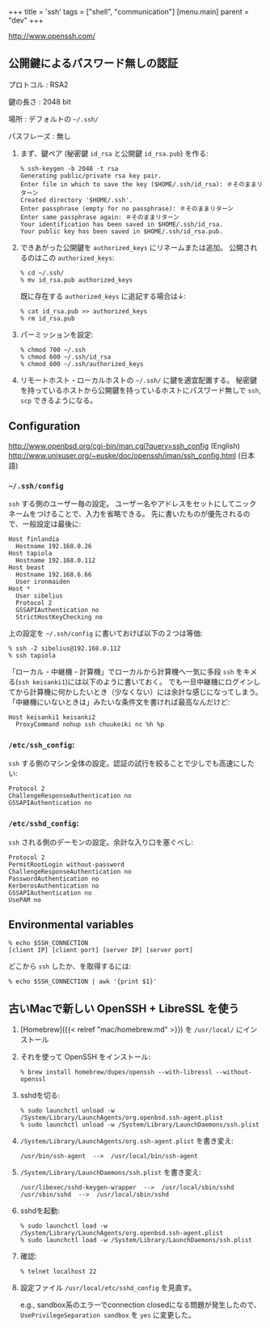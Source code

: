 +++
title = 'ssh'
tags = ["shell", "communication"]
[menu.main]
  parent = "dev"
+++

<http://www.openssh.com/>

## 公開鍵によるパスワード無しの認証

プロトコル
:   RSA2

鍵の長さ
:   2048 bit

場所
:   デフォルトの `~/.ssh/`

パスフレーズ
:   無し

1.  まず、鍵ペア (秘密鍵 `id_rsa` と公開鍵 `id_rsa.pub`) を作る:

        % ssh-keygen -b 2048 -t rsa
        Generating public/private rsa key pair.
        Enter file in which to save the key ($HOME/.ssh/id_rsa): ＃そのままリターン
        Created directory '$HOME/.ssh'.
        Enter passphrase (empty for no passphrase): ＃そのままリターン
        Enter same passphrase again: ＃そのままリターン
        Your identification has been saved in $HOME/.ssh/id_rsa.
        Your public key has been saved in $HOME/.ssh/id_rsa.pub.

2.  できあがった公開鍵を `authorized_keys` にリネームまたは追加。
    公開されるのはこの `authorized_keys`:

        % cd ~/.ssh/
        % mv id_rsa.pub authorized_keys

    既に存在する `authorized_keys` に追記する場合は↓:

        % cat id_rsa.pub >> authorized_keys
        % rm id_rsa.pub

3.  パーミッションを設定:

        % chmod 700 ~/.ssh
        % chmod 600 ~/.ssh/id_rsa
        % chmod 600 ~/.ssh/authorized_keys

4.  リモートホスト・ローカルホストの `~/.ssh/` に鍵を適宜配置する。
    秘密鍵を持っているホストから公開鍵を持っているホストにパスワード無しで
    `ssh`, `scp` できるようになる。

## Configuration

<http://www.openbsd.org/cgi-bin/man.cgi?query=ssh_config> (English)
<http://www.unixuser.org/~euske/doc/openssh/jman/ssh_config.html> (日本語)

### `~/.ssh/config`

`ssh` する側のユーザー毎の設定。
ユーザー名やアドレスをセットにしてニックネームをつけることで、入力を省略できる。
先に書いたものが優先されるので、一般設定は最後に:

    Host finlandia
      Hostname 192.168.0.26
    Host tapiola
      Hostname 192.168.0.112
    Host beast
      Hostname 192.168.6.66
      User ironmaiden
    Host *
      User sibelius
      Protocol 2
      GSSAPIAuthentication no
      StrictHostKeyChecking no

上の設定を `~/.ssh/config` に書いておけば以下の２つは等価:

    % ssh -2 sibelius@192.168.0.112
    % ssh tapiola

「ローカル - 中継機 - 計算機」でローカルから計算機へ一気に多段 `ssh`
をキメる(`ssh keisanki1`)には以下のように書いておく。
でも一旦中継機にログインしてから計算機に何かしたいとき（少なくない）には余計な感じになってしまう。
「中継機にいないときは」みたいな条件文を書ければ最高なんだけど:

    Host keisanki1 keisanki2
      ProxyCommand nohup ssh chuukeiki nc %h %p

### `/etc/ssh_config`:

`ssh` する側のマシン全体の設定。認証の試行を絞ることで少しでも高速にしたい:

    Protocol 2
    ChallengeResponseAuthentication no
    GSSAPIAuthentication no

### `/etc/sshd_config`:

`ssh` される側のデーモンの設定。余計な入り口を塞ぐべし:

    Protocol 2
    PermitRootLogin without-password
    ChallengeResponseAuthentication no
    PasswordAuthentication no
    KerberosAuthentication no
    GSSAPIAuthentication no
    UsePAM no

## Environmental variables

    % echo $SSH_CONNECTION
    [client IP] [client port] [server IP] [server port]

どこから `ssh` したか、を取得するには:

    % echo $SSH_CONNECTION | awk '{print $1}'

## 古いMacで新しい OpenSSH + LibreSSL を使う

1.  [Homebrew]({{< relref "mac/homebrew.md" >}}) を `/usr/local/` にインストール
2.  それを使って OpenSSH をインストール:

        % brew install homebrew/dupes/openssh --with-libressl --without-openssl

3.  sshdを切る:

        % sudo launchctl unload -w /System/Library/LaunchAgents/org.openbsd.ssh-agent.plist
        % sudo launchctl unload -w /System/Library/LaunchDaemons/ssh.plist

4.  `/System/Library/LaunchAgents/org.ssh-agent.plist` を書き変え:

        /usr/bin/ssh-agent  -->  /usr/local/bin/ssh-agent

5.  `/System/Library/LaunchDaemons/ssh.plist` を書き変え:

        /usr/libexec/sshd-keygen-wrapper  -->  /usr/local/sbin/sshd
        /usr/sbin/sshd  -->  /usr/local/sbin/sshd

6.  sshdを起動:

        % sudo launchctl load -w /System/Library/LaunchAgents/org.openbsd.ssh-agent.plist
        % sudo launchctl load -w /System/Library/LaunchDaemons/ssh.plist

7.  確認:

        % telnet localhost 22

8.  設定ファイル `/usr/local/etc/sshd_config` を見直す。

    e.g., sandbox系のエラーでconnection closedになる問題が発生したので、
    `UsePrivilegeSeparation sandbox` を `yes` に変更した。
